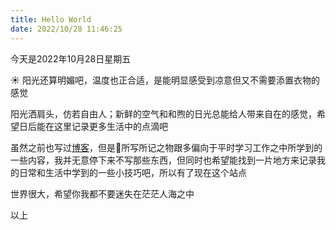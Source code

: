 ```yaml
---
title: Hello World
date: 2022/10/28 11:46:25
---
```

今天是2022年10月28日星期五

☀️ 阳光还算明媚吧，温度也正合适，是能明显感受到凉意但又不需要添置衣物的感觉

阳光洒肩头，仿若自由人；新鲜的空气和和煦的日光总能给人带来自在的感觉，希望日后能在这里记录更多生活中的点滴吧

虽然之前也写过[博客](https://oxdl.cn)，但是📝所写所记之物跟多偏向于平时学习工作之中所学到的一些内容，我并无意停下来不写那些东西，但同时也希望能找到一片地方来记录我的日常和生活中学到的一些小技巧吧，所以有了现在这个站点

世界很大，希望你我都不要迷失在茫茫人海之中

以上